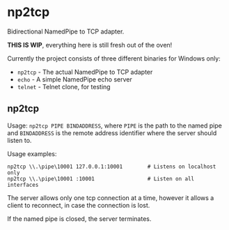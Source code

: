 # np2tcp

Bidirectional NamedPipe to TCP adapter.

**THIS IS WIP**, everything here is still fresh out of the oven!

Currently the project consists of three different binaries for Windows only:

* `np2tcp` - The actual NamedPipe to TCP adapter
* `echo` - A simple NamedPipe echo server
* `telnet` - Telnet clone, for testing

## np2tcp

Usage: `np2tcp PIPE BINDADDRESS`, where `PIPE` is the path to the named pipe and `BINDADDRESS` is the remote address identifier where the server should listen to.

Usage examples:

```
np2tcp \\.\pipe\10001 127.0.0.1:10001        # Listens on localhost only
np2tcp \\.\pipe\10001 :10001                 # Listen on all interfaces
```

The server allows only one tcp connection at a time, however it allows a client to reconnect, in case the connection is lost.

If the named pipe is closed, the server terminates.